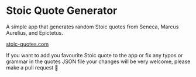 # Stoic Quote Generator

A simple app that generates random Stoic quotes from Seneca, Marcus Aurelius, and Epictetus.

[stoic-quotes.com](https://stoic-quotes.com)

If you want to add you favourite Stoic quote to the app or fix any typos or grammar in the quotes JSON file your changes will be very welcome, please make a pull request 🙂
